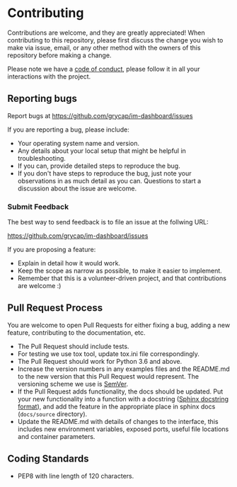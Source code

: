 # Contributing

Contributions are welcome, and they are greatly appreciated!
When contributing to this repository, please first discuss the change you wish
to make via issue, email, or any other method with the owners of this
repository before making a change.

Please note we have a [code of conduct](CODE_OF_CONDUCT.md), please follow it
in all your interactions with the project.

## Reporting bugs

Report bugs at <https://github.com/grycap/im-dashboard/issues>

If you are reporting a bug, please include:

* Your operating system name and version.
* Any details about your local setup that might be helpful in troubleshooting.
* If you can, provide detailed steps to reproduce the bug.
* If you don't have steps to reproduce the bug, just note your observations in
  as much detail as you can. Questions to start a discussion about the issue
  are welcome.

### Submit Feedback

The best way to send feedback is to file an issue at the follwing URL:

<https://github.com/grycap/im-dashboard/issues>

If you are proposing a feature:

* Explain in detail how it would work.
* Keep the scope as narrow as possible, to make it easier to implement.
* Remember that this is a volunteer-driven project, and that contributions
  are welcome :)

## Pull Request Process

You are welcome to open Pull Requests for either fixing a bug, adding a new
feature, contributing to the documentation, etc.

* The Pull Request should include tests.
* For testing we use tox tool, update tox.ini file correspondingly.
* The Pull Request should work for Python 3.6 and above.
* Increase the version numbers in any examples files and the README.md to
  the new version that this Pull Request would represent. The versioning
  scheme we use is [SemVer](http://semver.org/).
* If the Pull Request adds functionality, the docs should be updated. Put your
  new functionality into a function with a docstring
  ([Sphinx docstring format](https://sphinx-rtd-tutorial.readthedocs.io/en/latest/docstrings.html)),
  and add the feature in the appropriate place in sphinx docs (`docs/source` directory).
* Update the README.md with details of changes to the interface, this includes
  new environment variables, exposed ports, useful file locations and
  container parameters.

## Coding Standards

* PEP8 with line length of 120 characters.

